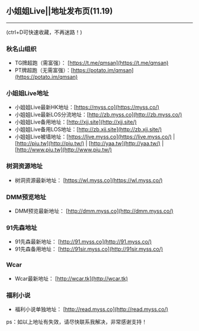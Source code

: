 
## 小姐姐Live||地址发布页(11.19)

----------

(ctrl+D可快速收藏，不再迷路！)

### 秋名山组织

-   TG牌超跑（需富强）：  [https://t.me/qmsan](https://t.me/qmsan)
-   PT牌超跑（无需富强）：[https://potato.im/qmsan](https://potato.im/qmsan)

### 小姐姐Live地址

-   小姐姐Live最新HK地址：[https://myss.co](https://myss.co/)
-   小姐姐Live最新LOS分流地址：[http://zb.myss.co](http://zb.myss.co/)
-   小姐姐Live备用地址：[http://xjj.site](http://xjj.site/)
-   小姐姐Live备用LOS地址：[http://zb.xjj.site](http://zb.xjj.site/)
-   小姐姐Live被墙地址：[https://live.myss.co](https://live.myss.co/)  |  [http://piu.tw](http://piu.tw/)  |  [http://yaa.tw](http://yaa.tw/)  |  [http://www.piu.tw](http://www.piu.tw/)

### 树洞资源地址

-   树洞资源最新地址：  [https://wl.myss.co](https://wl.myss.co/)

### DMM预览地址

-   DMM预览最新地址：  [http://dmm.myss.co](http://dmm.myss.co/)

### 91先森地址

-   91先森最新地址：  [http://91.myss.co](http://91.myss.co/)
-   91先森备用地址：  [http://91sir.myss.co](http://91sir.myss.co/)

### Wcar

-   Wcar最新地址：  [http://wcar.tk](http://wcar.tk)

### 福利小说

-   福利小说单独地址：  [http://read.myss.co](http://read.myss.co/)

ps：如以上地址有失效，请尽快联系我解决，非常感谢支持！
